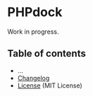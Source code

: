 PHPdock
========================

Work in progress.

## Table of contents

* ...
* [Changelog](CHANGELOG.md)
* [License](LICENSE.md) (MIT License)

